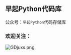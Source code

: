 ## 早起Python代码库
公众号：`早起Python`代码存储库

### 欢迎关注：

![GDjuxs.png](https://s1.ax1x.com/2020/04/05/GDjuxs.png)
